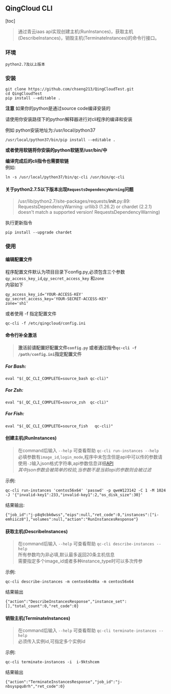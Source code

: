 ## QingCloud CLI
[toc]
> 通过青云iaas api实现创建主机(RunInstances)，获取主机(DescribeInstances)，销毁主机(TerminateInstances)的命令行接口。


### 环境
```
python2.7及以上版本

```


### 安装

```
git clone https://github.com/chseng213/QingCloudTest.git
cd QingCloudTest
pip install --editable .
```
**注意**
如果你的python是通过source code编译安装的   

请使用你安装路径下的python解释器进行对cli程序的编译和安装 
 
例如 python安装地址为:/usr/local/python37
```
/usr/local/python37/bin/pip install --editable .
```
**或者使用软链将你安装的python软链至/usr/bin/中**

**编译完成后的cli指令也需要软链**  
例如:
```
ln -s /usr/local/python37/bin/qc-cli /usr/bin/qc-cli
```
#### 关于python2.7.5以下版本出现`RequestsDependencyWarning`问题
> /usr/lib/python2.7/site-packages/requests/__init__.py:89: RequestsDependencyWarning: urllib3 (1.26.2) or chardet (2.2.1) doesn't match a supported version!
  RequestsDependencyWarning)

执行更新指令
```
pip install --upgrade chardet
```



### 使用
#### 编辑配置文件
程序配置文件默认为项目目录下config.py,必须包含三个参数`qy_access_key_id`,`qy_secret_access_key` 和`zone`  
内容如下
```
qy_access_key_id='YOUR-ACCESS-KEY'
qy_secret_access_key='YOUR-SECRET-ACCESS-KEY'
zone='sh1'  
```
或者使用 -f 指定配置文件
```
qc-cli -f /etc/qingcloud/config.ini
```

#### 命令行补全激活
> **激活前请配置好配置文件`config.py` 或者通过指令`qc-cli -f /path/config.ini`指定配置文件**

##### For Bash:
```
eval "$(_QC_CLI_COMPLETE=source_bash qc-cli)"

```

##### For Zsh:
```
eval "$(_QC_CLI_COMPLETE=source_zsh  qc-cli)"

```

##### For Fish:
```
eval "$(_QC_CLI_COMPLETE=source_fish   qc-cli)"

```


#### 创建主机(RunInstances)
>在command后输入  `--help` 可查看帮助 `qc-cli run-instances --help`  
必填参数有`image_id`,`login_mode`,程序中未包含但是api中可以传的参数请使用`-J`输入json格式字符串,api参数信息详细[API](<https://docs.qingcloud.com/product/api/>)  
*其中json参数会被简单的校验,当参数不是当前api的参数则会被过滤*

示例:
```
qc-cli run-instances 'centos56x64' 'passwd' -p qweW123142 -C 1 -M 1024 -J '{"invalid-key1":233,"invalid-key1":2,"os_disk_size":30}'
```

结果输出:
```
{"job_id":"j-p8q9cbk6wss","eips":null,"ret_code":0,"instances":["i-emhiicz8"],"volumes":null,"action":"RunInstancesResponse"}
```

#### 获取主机(DescribeInstances)
>在command后输入  `--help` 可查看帮助 `qc-cli describe-instances --help`  
所有参数均为非必填,默认最多返回20条主机信息  
需要指定多个image_id或者多种instance_type时可以多次传参

示例:
```
qc-cli describe-instances -m centos64x86a -m centos56x64
```

结果输出
```
{"action":"DescribeInstancesResponse","instance_set":[],"total_count":0,"ret_code":0}

```

#### 销毁主机(TerminateInstances)
> 在command后输入  `--help` 可查看帮助 `qc-cli terminate-instances --help`  
必须传入实例id,可指定多个实例id

示例:
```
qc-cli terminate-instances -i  i-9ktshcem
```

结果输出
```
{"action":"TerminateInstancesResponse","job_id":"j-nbsyspqu8rh","ret_code":0}
```